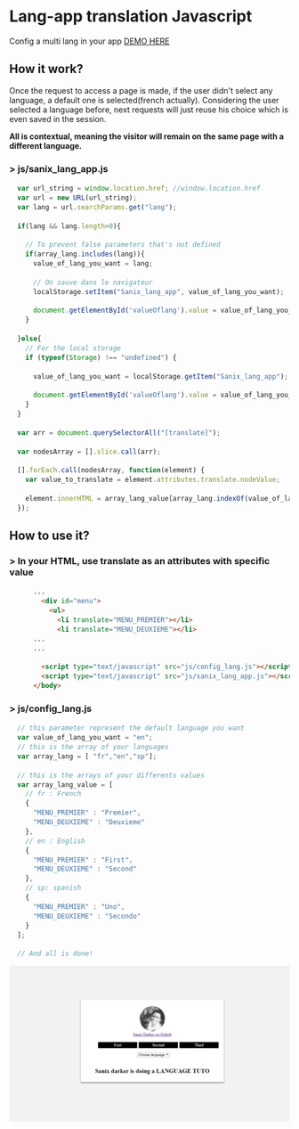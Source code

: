 # Lang-app translation Javascript
Config a multi lang in your app <a href="https://sanix-darker.github.io/Lang-app/JS/">DEMO HERE</a>

## How it work?
Once the request to access a page is made, if the user didn't select any language, a default one is selected(french actually). Considering the user selected a language before, next requests will just reuse his choice which is even saved in the session.

**All is contextual, meaning the visitor will remain on the same page with a different language.**
### > js/sanix_lang_app.js
```js
  var url_string = window.location.href; //window.location.href
  var url = new URL(url_string);
  var lang = url.searchParams.get("lang");

  if(lang && lang.length>0){

    // To prevent false parameters that's not defined
    if(array_lang.includes(lang)){
      value_of_lang_you_want = lang;

      // On sauve dans le navigateur
      localStorage.setItem("Sanix_lang_app", value_of_lang_you_want);

      document.getElementById('valueOflang').value = value_of_lang_you_want;
    }
    
  }else{
    // For the local storage
    if (typeof(Storage) !== "undefined") {
         
      value_of_lang_you_want = localStorage.getItem("Sanix_lang_app");

      document.getElementById('valueOflang').value = value_of_lang_you_want;
    }
  }

  var arr = document.querySelectorAll("[translate]");

  var nodesArray = [].slice.call(arr);

  [].forEach.call(nodesArray, function(element) {
    var value_to_translate = element.attributes.translate.nodeValue;

    element.innerHTML = array_lang_value[array_lang.indexOf(value_of_lang_you_want)][value_to_translate];
  });

```
## How to use it?

### > In your HTML, use translate as an attributes with specific value
```html
      ...
        <div id="menu">
          <ul>
            <li translate="MENU_PREMIER"></li>
            <li translate="MENU_DEUXIEME"></li>
      ...
      ...
    
        <script type="text/javascript" src="js/config_lang.js"></script>
        <script type="text/javascript" src="js/sanix_lang_app.js"></script>
      </body>
```
### > js/config_lang.js
```js
  // this parameter represent the default language you want
  var value_of_lang_you_want = "en";
  // this is the array of your languages
  var array_lang = [ "fr","en","sp"];

  // this is the arrays of your differents values
  var array_lang_value = [
    // fr : French
    {
      "MENU_PREMIER" : "Premier",
      "MENU_DEUXIEME" : "Deuxieme"
    },
    // en : English
    {
      "MENU_PREMIER" : "First",
      "MENU_DEUXIEME" : "Second"
    },
    // sp: spanish
    {
      "MENU_PREMIER" : "Uno",
      "MENU_DEUXIEME" : "Secondo"
    }
  ];

  // And all is done!
```
<img src="img/capture.png" >
